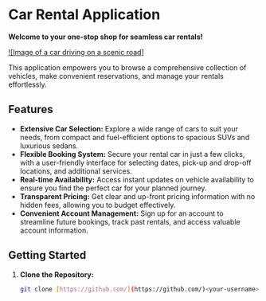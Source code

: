 # Car Rental Application

**Welcome to your one-stop shop for seamless car rentals!**

[![Image of a car driving on a scenic road]](REPLACE_WITH_IMAGE_PATH)

This application empowers you to browse a comprehensive collection of vehicles, make convenient reservations, and manage your rentals effortlessly.

## Features

* **Extensive Car Selection:** Explore a wide range of cars to suit your needs, from compact and fuel-efficient options to spacious SUVs and luxurious sedans.
* **Flexible Booking System:** Secure your rental car in just a few clicks, with a user-friendly interface for selecting dates, pick-up and drop-off locations, and additional services.
* **Real-time Availability:** Access instant updates on vehicle availability to ensure you find the perfect car for your planned journey.
* **Transparent Pricing:** Get clear and up-front pricing information with no hidden fees, allowing you to budget effectively.
* **Convenient Account Management:** Sign up for an account to streamline future bookings, track past rentals, and access valuable account information.

## Getting Started

1. **Clone the Repository:**
   ```bash
   git clone [https://github.com/](https://github.com/)<your-username>/car-rental-app.git
